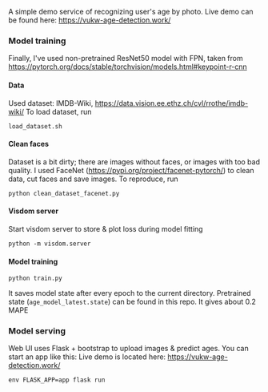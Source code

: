 A simple demo service of recognizing user's age by photo. Live demo can be found here: https://vukw-age-detection.work/

### Model training

Finally, I've used non-pretrained ResNet50 model with FPN, taken from  https://pytorch.org/docs/stable/torchvision/models.html#keypoint-r-cnn  

#### Data

Used dataset: IMDB-Wiki, https://data.vision.ee.ethz.ch/cvl/rrothe/imdb-wiki/
To load dataset, run

```(bash)
load_dataset.sh
```
    
#### Clean faces

Dataset is a bit dirty; there are images without faces, or images with too bad quality. I used FaceNet (https://pypi.org/project/facenet-pytorch/) to clean data, cut faces and save images. To reproduce, run

```(bash)
python clean_dataset_facenet.py
```

#### Visdom server

Start visdom server to store & plot loss during model fitting

```(bash)
python -m visdom.server
```

#### Model training

```(bash)
python train.py
```

It saves model state after every epoch to the current directory. Pretrained state (`age_model_latest.state`) can be found in this repo. It gives about 0.2 MAPE
   
### Model serving

Web UI uses Flask + bootstrap to upload images & predict ages. You can start an app like this:
Live demo is located here: https://vukw-age-detection.work/
```(bash)
env FLASK_APP=app flask run
```


